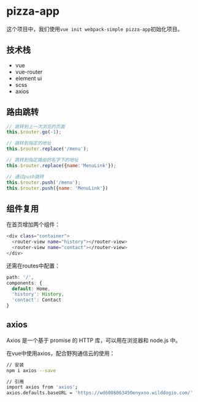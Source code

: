 # pizza-app

这个项目中，我们使用`vue init webpack-simple pizza-app`初始化项目。

## 技术栈

* vue
* vue-router
* element ui
* scss
* axios

## 路由跳转

```js
// 跳转到上一次浏览的页面
this.$router.go(-1);

// 跳转到指定的地址
this.$router.replace('/menu');

// 跳转到指定路由的名字下的地址
this.$router.replace({name:'MenuLink'});

// 通过push跳转
this.$router.push('/menu');
this.$router.push({name: 'MenuLink'})
```

## 组件复用

在首页增加两个组件：
```bash
<div class="container">
  <router-view name="history"></router-view>
  <router-view name="contact"></router-view>
</div>
```

还需在routes中配置：
```js
path: '/',
components: {
  default: Home,
  'history': History,
  'contact': Contact
}
```

## axios

Axios 是一个基于 promise 的 HTTP 库，可以用在浏览器和 node.js 中。

在vue中使用axios，配合野狗通信云的使用：
```bash
// 安装
npm i axios --save

// 引用
import axios from 'axios';
axios.defaults.baseURL = 'https://wd6086063450enyxno.wilddogio.com/'
```



